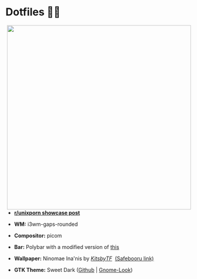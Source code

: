 # Dotfiles 💜🐙

<img src="https://user-images.githubusercontent.com/49831545/177754771-d46630bb-b84e-48ca-b59b-7b4b2c848d7f.png" width=500px align="right">

- [**r/unixporn showcase post**](https://www.reddit.com/r/unixporn/comments/vq2uso/i3/)

- **WM:** i3wm-gaps-rounded

- **Compositor:** picom

- **Bar:** Polybar with a modified version of [this](https://github.com/adi1090x/polybar-themes#shapes)

- **Wallpaper:** Ninomae Ina'nis by [*KitsbyTF*](https://twitter.com/KitsbyTF/status/1380574538182717441) &nbsp;[(Safebooru link)](https://safebooru.org/index.php?page=post&s=view&id=3436408)

- **GTK Theme:** Sweet Dark ([Github](https://github.com/EliverLara/Sweet) | [Gnome-Look](https://www.gnome-look.org/p/1253385))
